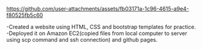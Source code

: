 

https://github.com/user-attachments/assets/fb03171a-1c96-4615-a9e4-f80525fb5c60

-Created a website using HTML, CSS and bootstrap templates for practice.
-Deployed it on Amazon EC2(copied files from local computer to server using scp command and ssh connection) and github pages.
